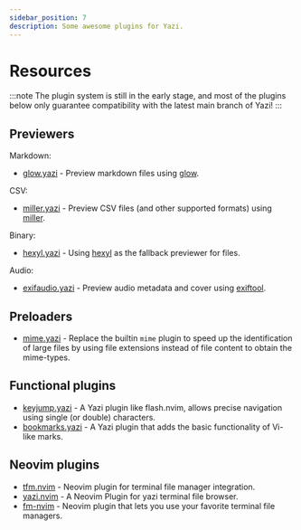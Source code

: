 ```yaml
---
sidebar_position: 7
description: Some awesome plugins for Yazi.
---
```


# Resources

:::note
The plugin system is still in the early stage, and most of the plugins below only guarantee compatibility with the latest main branch of Yazi!
:::

## Previewers

Markdown:

- [glow.yazi](https://github.com/Reledia/glow.yazi) - Preview markdown files using [glow](https://github.com/charmbracelet/glow).

CSV:

- [miller.yazi](https://github.com/Reledia/miller.yazi) - Preview CSV files (and other supported formats) using [miller](https://github.com/johnkerl/miller).

Binary:

- [hexyl.yazi](https://github.com/Reledia/hexyl.yazi) - Using [hexyl](https://github.com/sharkdp/hexyl) as the fallback previewer for files.

Audio:

- [exifaudio.yazi](https://github.com/Sonico98/exifaudio.yazi) - Preview audio metadata and cover using [exiftool](https://exiftool.org/).

## Preloaders

- [mime.yazi](https://github.com/DreamMaoMao/mime.yazi) - Replace the builtin `mime` plugin to speed up the identification of large files by using file extensions instead of file content to obtain the mime-types.

## Functional plugins

- [keyjump.yazi](https://github.com/DreamMaoMao/keyjump.yazi) - A Yazi plugin like flash.nvim, allows precise navigation using single (or double) characters.
- [bookmarks.yazi](https://github.com/dedukun/bookmarks.yazi) - A Yazi plugin that adds the basic functionality of Vi-like marks.

## Neovim plugins

- [tfm.nvim](https://github.com/Rolv-Apneseth/tfm.nvim) - Neovim plugin for terminal file manager integration.
- [yazi.nvim](https://github.com/DreamMaoMao/yazi.nvim) - A Neovim Plugin for yazi terminal file browser.
- [fm-nvim](https://github.com/Eric-Song-Nop/fm-nvim) - Neovim plugin that lets you use your favorite terminal file managers.
